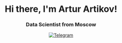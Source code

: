 <div id="header" align="center">
  <h1>Hi there, I'm Artur Artikov!</h1>
  <h3>Data Scientist from Moscow</h3> 
</div>


<div id="socials" align="center">
  <a href="https://t.me/ArturArtikov">
    <img src="https://img.shields.io/badge/Telegram-blue&logo=Telegram" alt="Telegram">
  </a>
</div>
